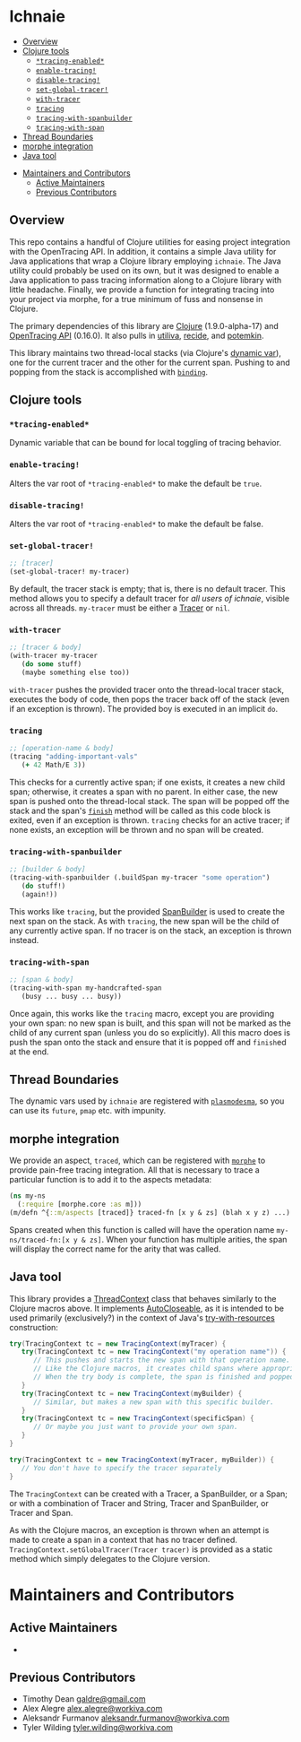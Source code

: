 # Ichnaie

<!-- toc -->

  * [Overview](#overview)
  * [Clojure tools](#clojure-tools)
    + [`*tracing-enabled*`](#tracing-enabled)
    + [`enable-tracing!`](#enable-tracing)
    + [`disable-tracing!`](#disable-tracing)
    + [`set-global-tracer!`](#set-global-tracer)
    + [`with-tracer`](#with-tracer)
    + [`tracing`](#tracing)
    + [`tracing-with-spanbuilder`](#tracing-with-spanbuilder)
    + [`tracing-with-span`](#tracing-with-span)
  * [Thread Boundaries](#thread-boundaries)
  * [morphe integration](#morphe-integration)
  * [Java tool](#java-tool)
- [Maintainers and Contributors](#maintainers-and-contributors)
  * [Active Maintainers](#active-maintainers)
  * [Previous Contributors](#previous-contributors)

<!-- tocstop -->

## Overview

This repo contains a handful of Clojure utilities for easing project integration with the OpenTracing API. In addition, it contains a simple Java utility for Java applications that wrap a Clojure library employing `ichnaie`. The Java utility could probably be used on its own, but it was designed to enable a Java application to pass tracing information along to a Clojure library with little headache. Finally, we provide a function for integrating tracing into your project via morphe, for a true minimum of fuss and nonsense in Clojure.

The primary dependencies of this library are [Clojure](https://clojure.org/) (1.9.0-alpha-17) and [OpenTracing API](https://github.com/opentracing/opentracing-java/releases/tag/release-0.16.0) (0.16.0). It also pulls in [utiliva](https://github.com/Workiva/utiliva), [recide](https://github.com/Workiva/recide), and [potemkin](https://github.com/ztellman/potemkin).

This library maintains two thread-local stacks (via Clojure's [dynamic var](https://clojure.org/reference/vars)), one for the current tracer and the other for the current span. Pushing to and popping from the stack is accomplished with [`binding`](https://clojuredocs.org/clojure.core/binding).

## Clojure tools

### `*tracing-enabled*`

Dynamic variable that can be bound for local toggling of tracing behavior.

### `enable-tracing!`

Alters the var root of `*tracing-enabled*` to make the default be `true`.

### `disable-tracing!`

Alters the var root of `*tracing-enabled*` to make the default be false.

### `set-global-tracer!`

```clojure
;; [tracer]
(set-global-tracer! my-tracer)
```

By default, the tracer stack is empty; that is, there is no default tracer. This method allows you to specify a default tracer for *all users of ichnaie*, visible across all threads. `my-tracer` must be either a [Tracer](https://github.com/opentracing/opentracing-java/blob/423096a79aa7d1754629b40aee6f236e77ac06da/opentracing-api/src/main/java/io/opentracing/Tracer.java) or `nil`.

### `with-tracer`

```clojure
;; [tracer & body]
(with-tracer my-tracer
   (do some stuff)
   (maybe something else too))
```

`with-tracer` pushes the provided tracer onto the thread-local tracer stack, executes the body of code, then pops the tracer back off of the stack (even if an exception is thrown). The provided boy is executed in an implicit `do`.

### `tracing`

```clojure
;; [operation-name & body]
(tracing "adding-important-vals"
   (+ 42 Math/E 3))
```

This checks for a currently active span; if one exists, it creates a new child span; otherwise, it creates a span with no parent. In either case, the new span is pushed onto the thread-local stack. The span will be popped off the stack and the span's [`finish`](https://github.com/opentracing/opentracing-java/blob/423096a79aa7d1754629b40aee6f236e77ac06da/opentracing-api/src/main/java/io/opentracing/Span.java#L41) method will be called as this code block is exited, even if an exception is thrown. `tracing` checks for an active tracer; if none exists, an exception will be thrown and no span will be created.

### `tracing-with-spanbuilder`

```clojure
;; [builder & body]
(tracing-with-spanbuilder (.buildSpan my-tracer "some operation")
   (do stuff!)
   (again!))
```

This works like `tracing`, but the provided [SpanBuilder](https://github.com/opentracing/opentracing-java/blob/423096a79aa7d1754629b40aee6f236e77ac06da/opentracing-api/src/main/java/io/opentracing/Tracer.java#L92) is used to create the next span on the stack. As with `tracing`, the new span will be the child of any currently active span. If no tracer is on the stack, an exception is thrown instead.

### `tracing-with-span`

```clojure
;; [span & body]
(tracing-with-span my-handcrafted-span
   (busy ... busy ... busy))
```

Once again, this works like the `tracing` macro, except you are providing your own span: no new span is built, and this span will not be marked as the child of any current span (unless you do so explicitly). All this macro does is push the span onto the stack and ensure that it is popped off and `finish`ed at the end.

## Thread Boundaries

The dynamic vars used by `ichnaie` are registered with [`plasmodesma`](https://github.com/Workiva/utiliva/blob/master/src/utiliva/plasmodesma.clj), so you can use its `future`, `pmap` etc. with impunity.

## morphe integration

We provide an aspect, `traced`, which can be registered with [`morphe`](https://github.com/Workiva/morphe) to provide pain-free tracing integration. All that is necessary to trace a particular function is to add it to the aspects metadata:

```clojure
(ns my-ns
  (:require [morphe.core :as m]))
(m/defn ^{::m/aspects [traced]} traced-fn [x y & zs] (blah x y z) ...)
```

Spans created when this function is called will have the operation name `my-ns/traced-fn:[x y & zs]`. When your function has multiple arities, the span will display the correct name for the arity that was called.

## Java tool

This library provides a [ThreadContext](java-src/ichnaie/TracingContext.java) class that behaves similarly to the Clojure macros above. It implements [AutoCloseable](https://docs.oracle.com/javase/8/docs/api/java/lang/AutoCloseable.html), as it is intended to be used primarily (exclusively?) in the context of Java's [try-with-resources](https://docs.oracle.com/javase/tutorial/essential/exceptions/tryResourceClose.html) construction:

```java
try(TracingContext tc = new TracingContext(myTracer) {
   try(TracingContext tc = new TracingContext("my operation name")) {
      // This pushes and starts the new span with that operation name.
      // Like the Clojure macros, it creates child spans where appropriate.
      // When the try body is complete, the span is finished and popped from the stack.
   }
   try(TracingContext tc = new TracingContext(myBuilder) {
      // Similar, but makes a new span with this specific builder.
   }
   try(TracingContext tc = new TracingContext(specificSpan) {
      // Or maybe you just want to provide your own span.
   }
}

try(TracingContext tc = new TracingContext(myTracer, myBuilder)) {
   // You don't have to specify the tracer separately
}
```

The `TracingContext` can be created with a Tracer, a SpanBuilder, or a Span; or with a combination of Tracer and String, Tracer and SpanBuilder, or Tracer and Span.

As with the Clojure macros, an exception is thrown when an attempt is made to create a span in a context that has no tracer defined. `TracingContext.setGlobalTracer(Tracer tracer)` is provided as a static method which simply delegates to the Clojure version.

# Maintainers and Contributors

## Active Maintainers

-

## Previous Contributors

- Timothy Dean <galdre@gmail.com>
- Alex Alegre <alex.alegre@workiva.com>
- Aleksandr Furmanov <aleksandr.furmanov@workiva.com>
- Tyler Wilding <tyler.wilding@workiva.com>
